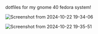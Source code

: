 dotfiles for my gnome 40 fedora system!

![Screenshot from 2024-10-22 19-34-06](https://github.com/user-attachments/assets/73f95a6e-a6fa-437f-af7d-505f4e0ec34c)

![Screenshot from 2024-10-22 19-35-51](https://github.com/user-attachments/assets/3ab17817-5863-4057-b33e-8cdf035c174d)
